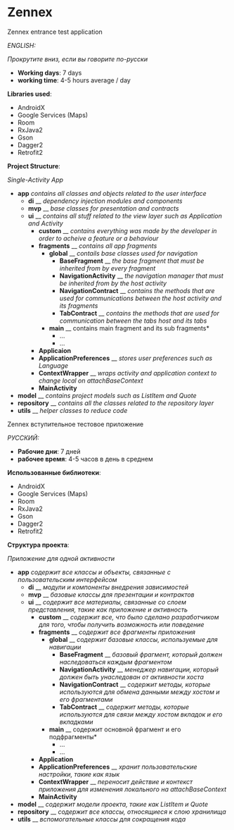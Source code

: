 # Zennex
Zennex entrance test application

*ENGLISH:*

*Прокрутите вниз, если вы говорите по-русски*

- **Working days**: 7 days
- **working time**: 4-5 hours average / day

**Libraries used**: 
- AndroidX
- Google Services (Maps)
- Room
- RxJava2
- Gson
- Dagger2
- Retrofit2

**Project Structure**:

*Single-Activity App*
- **app**
  *contains all classes and objects related to the user interface*
  - **di** __ *dependency injection modules and components*
  - **mvp** __ *base classes for presentation and contracts*
  - **ui** __ *contains all stuff related to the view layer such as Application and Activity*
    - **custom** __ *contains everything was made by the developer in order to acheive a feature or a behaviour*
    - **fragments** __ *contains all app fragments*
      - **global** __ *contails base classes used for navigation*
        - **BaseFragment** __ *the base fragment that must be inherited from by every fragment*
        - **NavigationActivity** __ *the navigation manager that must be inherited from by the host activity*
        - **NavigationContract** __ *contains the methods that are used for communications between the host activity and its fragments*
        - **TabContract** __ *contains the methods that are used for communication between the tabs host and its tabs*
      - **main** __ contains main fragment and its sub fragments*
        - ...
        - ...
    - **Applicaion**
    - **ApplicationPreferences** __ *stores user preferences such as Language*
    - **ContextWrapper** __ *wraps activity and application context to change local on attachBaseContext*
    - **MainActivity**
- **model** __ *contains project models such as ListItem and Quote*
- **repository** __ *contains all the classes related to the repository layer*
- **utils** __ *helper classes to reduce code*

Zennex вступительное тестовое приложение

*РУССКИЙ:*

- **Рабочие дни**: 7 дней
- **рабочее время**: 4-5 часов в день в среднем

**Использованные библиотеки**:
- AndroidX
- Google Services (Maps)
- Room
- RxJava2
- Gson
- Dagger2
- Retrofit2

**Структура проекта**:

*Приложение для одной активности*
- **app**
  *содержит все классы и объекты, связанные с пользовательским интерфейсом*
  - **di** __ *модули и компоненты внедрения зависимостей*
  - **mvp** __ *базовые классы для презентации и контрактов*
  - **ui** __ *содержит все материалы, связанные со слоем представления, такие как приложение и активность*
    - **custom** __ *содержит все, что было сделано разработчиком для того, чтобы получить возможность или поведение*
    - **fragments** __ *содержит все фрагменты приложения*
      - **global** __ *содержит базовые классы, используемые для навигации*
        - **BaseFragment** __ *базовый фрагмент, который должен наследоваться каждым фрагментом*
        - **NavigationActivity** __ *менеджер навигации, который должен быть унаследован от активности хоста*
        - **NavigationContract** __ *содержит методы, которые используются для обмена данными между хостом и его фрагментами*
        - **TabContract** __ *содержит методы, которые используются для связи между хостом вкладок и его вкладками*
      - **main** __ содержит основной фрагмент и его подфрагменты*
        - ...
        - ...
    - **Application**
    - **ApplicationPreferences** __ *хранит пользовательские настройки, такие как язык*
    - **ContextWrapper** __ *переносит действие и контекст приложения для изменения локального на attachBaseContext*
    - **MainActivity**
- **model** __ *содержит модели проекта, такие как ListItem и Quote*
- **repository** __ *содержит все классы, относящиеся к слою хранилища*
- **utils** __ *вспомогательные классы для сокращения кода*
